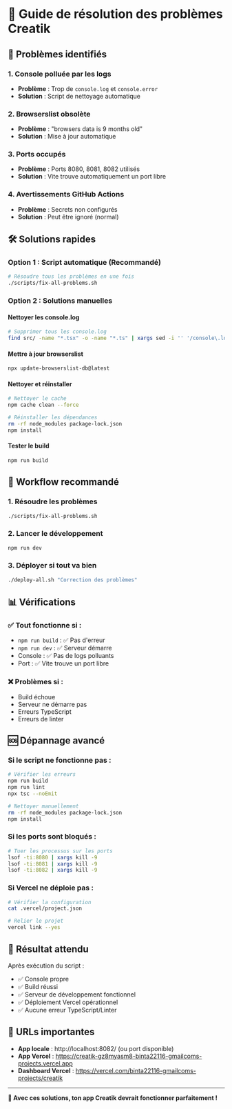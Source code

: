 # 🔧 Guide de résolution des problèmes Creatik

## 🚨 Problèmes identifiés

### 1. **Console polluée par les logs**
- **Problème** : Trop de `console.log` et `console.error`
- **Solution** : Script de nettoyage automatique

### 2. **Browserslist obsolète**
- **Problème** : "browsers data is 9 months old"
- **Solution** : Mise à jour automatique

### 3. **Ports occupés**
- **Problème** : Ports 8080, 8081, 8082 utilisés
- **Solution** : Vite trouve automatiquement un port libre

### 4. **Avertissements GitHub Actions**
- **Problème** : Secrets non configurés
- **Solution** : Peut être ignoré (normal)

## 🛠️ Solutions rapides

### Option 1 : Script automatique (Recommandé)
```bash
# Résoudre tous les problèmes en une fois
./scripts/fix-all-problems.sh
```

### Option 2 : Solutions manuelles

#### Nettoyer les console.log
```bash
# Supprimer tous les console.log
find src/ -name "*.tsx" -o -name "*.ts" | xargs sed -i '' '/console\.log(/d'
```

#### Mettre à jour browserslist
```bash
npx update-browserslist-db@latest
```

#### Nettoyer et réinstaller
```bash
# Nettoyer le cache
npm cache clean --force

# Réinstaller les dépendances
rm -rf node_modules package-lock.json
npm install
```

#### Tester le build
```bash
npm run build
```

## 🚀 Workflow recommandé

### 1. Résoudre les problèmes
```bash
./scripts/fix-all-problems.sh
```

### 2. Lancer le développement
```bash
npm run dev
```

### 3. Déployer si tout va bien
```bash
./deploy-all.sh "Correction des problèmes"
```

## 📊 Vérifications

### ✅ Tout fonctionne si :
- `npm run build` : ✅ Pas d'erreur
- `npm run dev` : ✅ Serveur démarre
- Console : ✅ Pas de logs polluants
- Port : ✅ Vite trouve un port libre

### ❌ Problèmes si :
- Build échoue
- Serveur ne démarre pas
- Erreurs TypeScript
- Erreurs de linter

## 🆘 Dépannage avancé

### Si le script ne fonctionne pas :
```bash
# Vérifier les erreurs
npm run build
npm run lint
npx tsc --noEmit

# Nettoyer manuellement
rm -rf node_modules package-lock.json
npm install
```

### Si les ports sont bloqués :
```bash
# Tuer les processus sur les ports
lsof -ti:8080 | xargs kill -9
lsof -ti:8081 | xargs kill -9
lsof -ti:8082 | xargs kill -9
```

### Si Vercel ne déploie pas :
```bash
# Vérifier la configuration
cat .vercel/project.json

# Relier le projet
vercel link --yes
```

## 🎯 Résultat attendu

Après exécution du script :
- ✅ Console propre
- ✅ Build réussi
- ✅ Serveur de développement fonctionnel
- ✅ Déploiement Vercel opérationnel
- ✅ Aucune erreur TypeScript/Linter

## 📱 URLs importantes

- **App locale** : http://localhost:8082/ (ou port disponible)
- **App Vercel** : https://creatik-gz8myasm8-binta22116-gmailcoms-projects.vercel.app
- **Dashboard Vercel** : https://vercel.com/binta22116-gmailcoms-projects/creatik

---

**🎉 Avec ces solutions, ton app Creatik devrait fonctionner parfaitement !** 